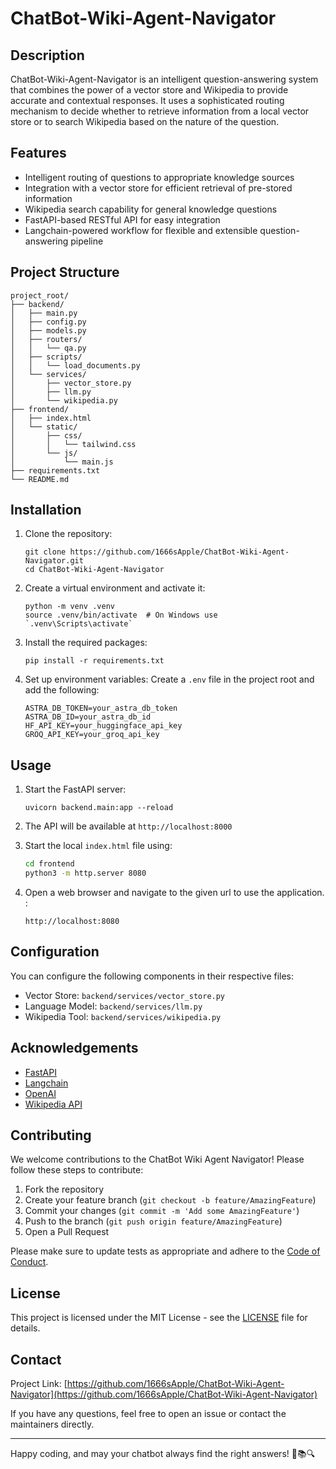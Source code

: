 # ChatBot-Wiki-Agent-Navigator

## Description
ChatBot-Wiki-Agent-Navigator is an intelligent question-answering system that combines the power of a vector store and Wikipedia to provide accurate and contextual responses. It uses a sophisticated routing mechanism to decide whether to retrieve information from a local vector store or to search Wikipedia based on the nature of the question.

## Features
- Intelligent routing of questions to appropriate knowledge sources
- Integration with a vector store for efficient retrieval of pre-stored information
- Wikipedia search capability for general knowledge questions
- FastAPI-based RESTful API for easy integration
- Langchain-powered workflow for flexible and extensible question-answering pipeline

## Project Structure
```
project_root/
├── backend/
│   ├── main.py
│   ├── config.py
│   ├── models.py
│   ├── routers/
│   │   └── qa.py
│   ├── scripts/
│   │   └── load_documents.py
│   └── services/
│       ├── vector_store.py
│       ├── llm.py
│       └── wikipedia.py
├── frontend/
│   ├── index.html
│   └── static/
│       ├── css/
│       │   └── tailwind.css
│       └── js/
│           └── main.js
├── requirements.txt
└── README.md
```

## Installation

1. Clone the repository:
   ```
   git clone https://github.com/1666sApple/ChatBot-Wiki-Agent-Navigator.git
   cd ChatBot-Wiki-Agent-Navigator
   ```

2. Create a virtual environment and activate it:
   ```
   python -m venv .venv
   source .venv/bin/activate  # On Windows use `.venv\Scripts\activate`
   ```

3. Install the required packages:
   ```
   pip install -r requirements.txt
   ```

4. Set up environment variables:
   Create a `.env` file in the project root and add the following:
   ```
   ASTRA_DB_TOKEN=your_astra_db_token
   ASTRA_DB_ID=your_astra_db_id
   HF_API_KEY=your_huggingface_api_key
   GROQ_API_KEY=your_groq_api_key
   ```

## Usage

1. Start the FastAPI server:
   ```
   uvicorn backend.main:app --reload
   ```

2. The API will be available at `http://localhost:8000`

3. Start the local `index.html` file using:
   ```bash
   cd frontend
   python3 -m http.server 8080
   ```

3. Open a web browser and navigate to the given url to use the application. :
   ```
   http://localhost:8080

## Configuration

You can configure the following components in their respective files:

- Vector Store: `backend/services/vector_store.py`
- Language Model: `backend/services/llm.py`
- Wikipedia Tool: `backend/services/wikipedia.py`

## Acknowledgements

- [FastAPI](https://fastapi.tiangolo.com/)
- [Langchain](https://python.langchain.com/)
- [OpenAI](https://openai.com/)
- [Wikipedia API](https://pypi.org/project/Wikipedia-API/)


## Contributing

We welcome contributions to the ChatBot Wiki Agent Navigator! Please follow these steps to contribute:

1. Fork the repository
2. Create your feature branch (`git checkout -b feature/AmazingFeature`)
3. Commit your changes (`git commit -m 'Add some AmazingFeature'`)
4. Push to the branch (`git push origin feature/AmazingFeature`)
5. Open a Pull Request

Please make sure to update tests as appropriate and adhere to the [Code of Conduct](CODE_OF_CONDUCT.md).

## License

This project is licensed under the MIT License - see the [LICENSE](LICENSE) file for details.

## Contact

Project Link: [https://github.com/1666sApple/ChatBot-Wiki-Agent-Navigator](https://github.com/1666sApple/ChatBot-Wiki-Agent-Navigator)

If you have any questions, feel free to open an issue or contact the maintainers directly.

---

Happy coding, and may your chatbot always find the right answers! 🤖📚🔍